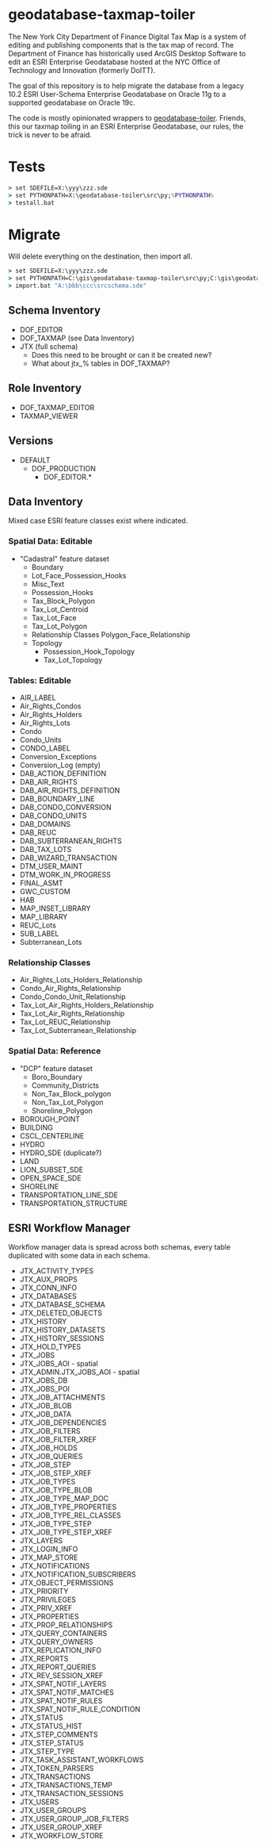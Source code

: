 # geodatabase-taxmap-toiler

The New York City Department of Finance Digital Tax Map is a system of editing and publishing components that is the tax map of record.  The Department of Finance has historically used ArcGIS Desktop Software to edit an ESRI Enterprise Geodatabase hosted at the NYC Office of Technology and Innovation (formerly DoITT).

The goal of this repository is to help migrate the database from a legacy 10.2 ESRI User-Schema Enterprise Geodatabase on Oracle 11g to a supported geodatabase on Oracle 19c.

The code is mostly opinionated wrappers to [geodatabase-toiler](https://github.com/mattyschell/geodatabase-toiler).  Friends, this our taxmap toiling in an ESRI Enterprise Geodatabase, our rules, the trick is never to be afraid.


# Tests

```bat
> set SDEFILE=X:\yyy\zzz.sde
> set PYTHONPATH=X:\geodatabase-toiler\src\py;%PYTHONPATH%
> testall.bat
```

# Migrate 

Will delete everything on the destination, then import all.

```bat
> set SDEFILE=X:\yyy\zzz.sde
> set PYTHONPATH=C:\gis\geodatabase-taxmap-toiler\src\py;C:\gis\geodatabase-toiler\src\py;%PYTHONPATH%
> import.bat "A:\bbb\ccc\srcschema.sde"
```


## Schema Inventory

* DOF_EDITOR
* DOF_TAXMAP (see Data Inventory)
* JTX (full schema)
    * Does this need to be brought or can it be created new?
    * What about jtx_% tables in DOF_TAXMAP?


## Role Inventory

* DOF_TAXMAP_EDITOR
* TAXMAP_VIEWER


## Versions

* DEFAULT
    * DOF_PRODUCTION
        * DOF_EDITOR.*


## Data Inventory

Mixed case ESRI feature classes exist where indicated.

### Spatial Data: Editable

* "Cadastral" feature dataset
    * Boundary
    * Lot_Face_Possession_Hooks
    * Misc_Text
    * Possession_Hooks
    * Tax_Block_Polygon
    * Tax_Lot_Centroid
    * Tax_Lot_Face
    * Tax_Lot_Polygon
    * Relationship Classes
        Polygon_Face_Relationship
    * Topology
        * Possession_Hook_Topology
        * Tax_Lot_Topology

### Tables: Editable

* AIR_LABEL
* Air_Rights_Condos
* Air_Rights_Holders
* Air_Rights_Lots
* Condo
* Condo_Units
* CONDO_LABEL
* Conversion_Exceptions
* Conversion_Log (empty)
* DAB_ACTION_DEFINITION
* DAB_AIR_RIGHTS
* DAB_AIR_RIGHTS_DEFINITION
* DAB_BOUNDARY_LINE
* DAB_CONDO_CONVERSION
* DAB_CONDO_UNITS
* DAB_DOMAINS
* DAB_REUC
* DAB_SUBTERRANEAN_RIGHTS
* DAB_TAX_LOTS
* DAB_WIZARD_TRANSACTION
* DTM_USER_MAINT
* DTM_WORK_IN_PROGRESS
* FINAL_ASMT
* GWC_CUSTOM
* HAB
* MAP_INSET_LIBRARY
* MAP_LIBRARY
* REUC_Lots
* SUB_LABEL
* Subterranean_Lots

### Relationship Classes

* Air_Rights_Lots_Holders_Relationship
* Condo_Air_Rights_Relationship
* Condo_Condo_Unit_Relationship
* Tax_Lot_Air_Rights_Holders_Relationship
* Tax_Lot_Air_Rights_Relationship
* Tax_Lot_REUC_Relationship
* Tax_Lot_Subterranean_Relationship

### Spatial Data: Reference 

* "DCP" feature dataset
    * Boro_Boundary
    * Community_Districts
    * Non_Tax_Block_polygon
    * Non_Tax_Lot_Polygon
    * Shoreline_Polygon
* BOROUGH_POINT
* BUILDING
* CSCL_CENTERLINE
* HYDRO
* HYDRO_SDE (duplicate?)
* LAND
* LION_SUBSET_SDE
* OPEN_SPACE_SDE
* SHORELINE
* TRANSPORTATION_LINE_SDE
* TRANSPORTATION_STRUCTURE


## ESRI Workflow Manager

Workflow manager data is spread across both schemas,
every table duplicated with some data in each schema.

* JTX_ACTIVITY_TYPES
* JTX_AUX_PROPS
* JTX_CONN_INFO
* JTX_DATABASES
* JTX_DATABASE_SCHEMA
* JTX_DELETED_OBJECTS
* JTX_HISTORY
* JTX_HISTORY_DATASETS
* JTX_HISTORY_SESSIONS
* JTX_HOLD_TYPES
* JTX_JOBS
* JTX_JOBS_AOI - spatial
* JTX_ADMIN.JTX_JOBS_AOI - spatial
* JTX_JOBS_DB
* JTX_JOBS_POI
* JTX_JOB_ATTACHMENTS
* JTX_JOB_BLOB
* JTX_JOB_DATA
* JTX_JOB_DEPENDENCIES
* JTX_JOB_FILTERS
* JTX_JOB_FILTER_XREF
* JTX_JOB_HOLDS
* JTX_JOB_QUERIES
* JTX_JOB_STEP
* JTX_JOB_STEP_XREF
* JTX_JOB_TYPES
* JTX_JOB_TYPE_BLOB
* JTX_JOB_TYPE_MAP_DOC
* JTX_JOB_TYPE_PROPERTIES
* JTX_JOB_TYPE_REL_CLASSES
* JTX_JOB_TYPE_STEP
* JTX_JOB_TYPE_STEP_XREF
* JTX_LAYERS
* JTX_LOGIN_INFO
* JTX_MAP_STORE
* JTX_NOTIFICATIONS
* JTX_NOTIFICATION_SUBSCRIBERS
* JTX_OBJECT_PERMISSIONS
* JTX_PRIORITY
* JTX_PRIVILEGES
* JTX_PRIV_XREF
* JTX_PROPERTIES
* JTX_PROP_RELATIONSHIPS
* JTX_QUERY_CONTAINERS
* JTX_QUERY_OWNERS
* JTX_REPLICATION_INFO
* JTX_REPORTS
* JTX_REPORT_QUERIES
* JTX_REV_SESSION_XREF
* JTX_SPAT_NOTIF_LAYERS
* JTX_SPAT_NOTIF_MATCHES
* JTX_SPAT_NOTIF_RULES
* JTX_SPAT_NOTIF_RULE_CONDITION
* JTX_STATUS
* JTX_STATUS_HIST
* JTX_STEP_COMMENTS
* JTX_STEP_STATUS
* JTX_STEP_TYPE
* JTX_TASK_ASSISTANT_WORKFLOWS
* JTX_TOKEN_PARSERS
* JTX_TRANSACTIONS
* JTX_TRANSACTIONS_TEMP
* JTX_TRANSACTION_SESSIONS
* JTX_USERS
* JTX_USER_GROUPS
* JTX_USER_GROUP_JOB_FILTERS
* JTX_USER_GROUP_XREF
* JTX_WORKFLOW_STORE


